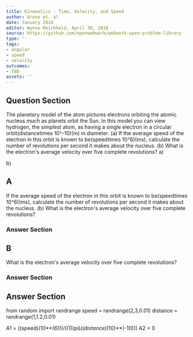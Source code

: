 ```yaml
---
title: Kinematics - Time, Velocity, and Speed
author: Urone et. al
date: January 2018
editor: Wynne Reichheld, April 30, 2018
source: https://github.com/openwebwork/webwork-open-problem-library
type: ''
tags:
- angular
- speed
- velocity
outcomes:
- TBD
assets: ''
---
```


## Question Section 

The planetary model of the atom pictures electrons orbiting the atomic nucleus much as planets orbit the Sun. In this model you can view hydrogen, the simplest atom, as having a single electron in a circular orbit(distancetimes 10^-10)(m) in diameter. (a) If the average speed of the electron in this orbit is known to be(speedtimes 10^6)(ms), calculate the number of revolutions per second it makes about the nucleus. (b) What is the electron's average velocity over five complete revolutions?
a)
 
b)

## A
If the average speed of the electron in this orbit is known to be(speedtimes 10^6)(ms), calculate the number of revolutions per second it makes about the nucleus. (b) What is the electron's average velocity over five complete revolutions?
### Answer Section
## B
What is the electron's average velocity over five complete revolutions?
### Answer Section


## Answer Section

from random import randrange
speed = randrange(2,3,0.01)
distance = randrange(1,1.2,0.01)

A1 = ((speed)*(10**(6)))/((1)*(pi)*((distance)*(10)**(-10)))
A2 = 0